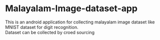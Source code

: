 # Malayalam-Image-dataset-app
This is an android application for collecting malayalam image dataset like MNIST dataset for digit recognition.</br> Dataset can be collected by croed sourcing
